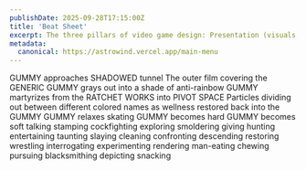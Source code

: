 ```yaml
---
publishDate: 2025-09-28T17:15:00Z
title: 'Beat Sheet'
excerpt: The three pillars of video game design: Presentation (visuals, audio), Mechanics (gameplay, rules), and Narrative (story, world). Great games harmonize these for a memorable experience.
metadata:
  canonical: https://astrowind.vercel.app/main-menu
---
```


GUMMY approaches SHADOWED tunnel
The outer film covering the GENERIC GUMMY grays out into a shade of anti-rainbow
GUMMY martyrizes from the RATCHET WORKS into PIVOT SPACE
Particles dividing out between different colored names as wellness restored back into the GUMMY
GUMMY relaxes
skating
GUMMY becomes hard
GUMMY becomes soft
talking
stamping
cockfighting
exploring
smoldering
giving
hunting
entertaining
taunting
slaying
cleaning
confronting
descending
restoring
wrestling
interrogating
experimenting
rendering
man-eating
chewing
pursuing
blacksmithing
depicting
snacking
